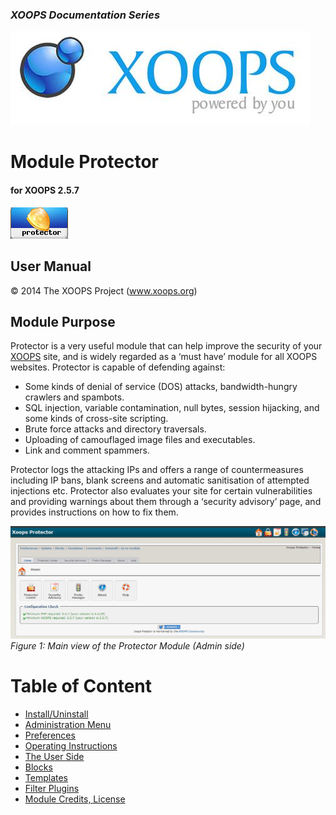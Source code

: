 ### _XOOPS Documentation Series_
![logoXoops.jpg](assets/logoXoops.jpg)

# Module Protector
#### for XOOPS 2.5.7
  
![logoModule.png](assets/logoModule.png)

## User Manual
 
© 2014 The XOOPS Project (www.xoops.org)    
  

## Module Purpose 

 
Protector is a very useful module that can help improve the security of your [XOOPS](http://www.xoops.org)  site, and is widely regarded as a ‘must have’ module for all XOOPS websites. Protector is capable of defending against:
-	Some kinds of denial of service (DOS) attacks, bandwidth-hungry crawlers and spambots.
-	SQL injection, variable contamination, null bytes, session hijacking, and some kinds of cross-site scripting.
-	Brute force attacks and directory traversals.
-	Uploading of camouflaged image files and executables.
-	Link and comment spammers.

Protector logs the attacking IPs and offers a range of countermeasures including IP bans, blank screens and automatic sanitisation of attempted injections etc. Protector also evaluates your site for certain vulnerabilities and providing warnings about them through a ‘security advisory’ page, and provides instructions on how to fix them.


 
![image001.png](assets/image001.png)  
*Figure 1: Main view of the Protector Module (Admin side)*

# Table of Content

* [Install/Uninstall](book/1install.md)
* [Administration Menu](book/2administration.md)
* [Preferences](book/3preferences.md)
* [Operating Instructions](book/4operations.md)
* [The User Side](book/5userside.md)
* [Blocks](book/6blocks.md)
* [Templates](book/7templates.md)
* [Filter Plugins](book/8other.md) 
* [Module Credits, License](book/9credits.md)
